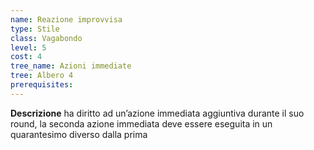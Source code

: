```yaml
---
name: Reazione improvvisa
type: Stile
class: Vagabondo
level: 5
cost: 4
tree_name: Azioni immediate
tree: Albero 4
prerequisites: 
---
```


**Descrizione**
ha diritto ad un’azione immediata aggiuntiva durante il suo round, la seconda
azione immediata deve essere eseguita in un quarantesimo diverso dalla prima